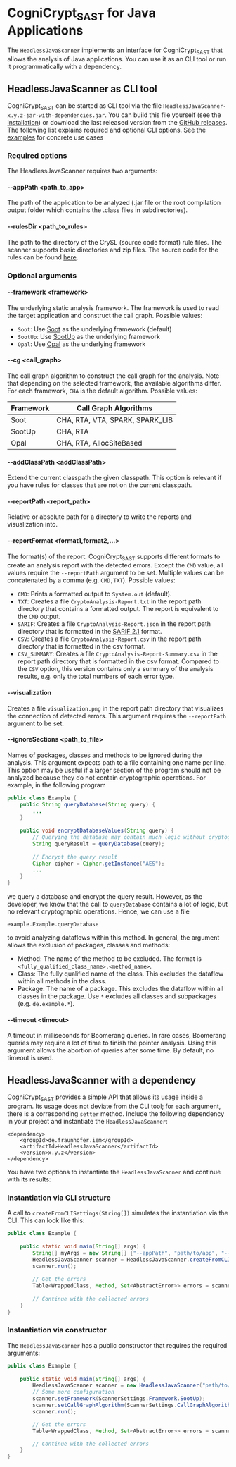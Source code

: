 # CogniCrypt<sub>SAST</sub> for Java Applications

The `HeadlessJavaScanner` implements an interface for CogniCrypt<sub>SAST</sub> that allows the analysis of Java applications. You can use it as an CLI tool or run it programmatically with a dependency.

## HeadlessJavaScanner as CLI tool
CogniCrypt<sub>SAST</sub> can be started as CLI tool via the file `HeadlessJavaScanner-x.y.z-jar-with-dependencies.jar`. You can build this file yourself (see the [installation](installation.md)) or download the last released version from the [GitHub releases](https://github.com/CROSSINGTUD/CryptoAnalysis/releases). The following list explains required and optional CLI options. See the [examples](examples.md) for concrete use cases

### Required options
The HeadlessJavaScanner requires two arguments:
#### --appPath \<path_to_app\>
The path of the application to be analyzed (.jar file or the root compilation output folder which contains the .class files in subdirectories).

#### --rulesDir \<path_to_rules\>
The path to the directory of the CrySL (source code format) rule files. The scanner supports basic directories and zip files. The source code for the rules can be found [here](https://github.com/CROSSINGTUD/Crypto-API-Rules).

### Optional arguments
#### --framework \<framework\>
The underlying static analysis framework. The framework is used to read the target application and construct the call graph. Possible values:
- `Soot`: Use [Soot](https://github.com/soot-oss/soot) as the underlying framework (default)
- `SootUp`: Use [SootUp](https://github.com/soot-oss/SootUp) as the underlying framework
- `Opal`: Use [Opal](https://github.com/opalj/opal) as the underlying framework

#### --cg \<call_graph\>
The call graph algorithm to construct the call graph for the analysis. Note that depending on the selected framework, the available algorithms differ. For each framework, `CHA` is the default algorithm. Possible values:

| Framework | Call Graph Algorithms           |
|-----------|---------------------------------|
| Soot      | CHA, RTA, VTA, SPARK, SPARK_LIB |
| SootUp    | CHA, RTA                        |
| Opal      | CHA, RTA, AllocSiteBased        |

#### --addClassPath \<addClassPath\>
Extend the current classpath the given classpath. This option is relevant if you have rules for classes that are not on the current classpath.

#### --reportPath \<report_path\>
Relative or absolute path for a directory to write the reports and visualization into.

#### --reportFormat \<format1,format2,...\>
The format(s) of the report. CogniCrypt<sub>SAST</sub> supports different formats to create an analysis report with the detected errors. Except the `CMD` value, all values require the `--reportPath` argument to be set. Multiple values can be concatenated by a comma (e.g. `CMD,TXT`). Possible values:
- `CMD`: Prints a formatted output to `System.out` (default).
- `TXT`: Creates a file `CryptoAnalysis-Report.txt` in the report path directory that contains a formatted output. The report is equivalent to the `CMD` output.
- `SARIF`: Creates a file `CryptoAnalysis-Report.json` in the report path directory that is formatted in the [SARIF 2.1](https://docs.oasis-open.org/sarif/sarif/v2.1.0/sarif-v2.1.0.html) format.
- `CSV`: Creates a file `CryptoAnalysis-Report.csv` in the report path directory that is formatted in the csv format.
- `CSV_SUMMARY`: Creates a file `CryptoAnalysis-Report-Summary.csv` in the report path directory that is formatted in the csv format. Compared to the `CSV` option, this version contains only a summary of the analysis results, e.g. only the total numbers of each error type.

#### --visualization
Creates a file `visualization.png` in the report path directory that visualizes the connection of detected errors. This argument requires the `--reportPath` argument to be set.

#### --ignoreSections \<path_to_file\>
Names of packages, classes and methods to be ignored during the analysis. This argument expects path to a file containing one name per line. This option may be useful if a larger section of the program should not be analyzed because they do not contain cryptographic operations. For example, in the following program
```java
public class Example {
    public String queryDatabase(String query) {
        ...
    }
    
    public void encryptDatabaseValues(String query) {
        // Querying the database may contain much logic without cryptographic operations, so we should exclude it
        String queryResult = queryDatabase(query);
        
        // Encrypt the query result
        Cipher cipher = Cipher.getInstance("AES");
        ...
    }
}
```
we query a database and encrypt the query result. However, as the developer, we know that the call to `queryDatabase` contains a lot of logic, but no relevant cryptographic operations. Hence, we can use a file
```
example.Example.queryDatabase
```
to avoid analyzing dataflows within this method. In general, the argument allows the exclusion of packages, classes and methods:
- Method: The name of the method to be excluded. The format is `<fully_qualified_class_name>.<method_name>`.
- Class: The fully qualified name of the class. This excludes the dataflow within all methods in the class.
- Package: The name of a package. This excludes the dataflow within all classes in the package. Use `*` excludes all classes and subpackages (e.g. `de.example.*`).

#### --timeout \<timeout\>
A timeout in milliseconds for Boomerang queries. In rare cases, Boomerang queries may require a lot of time to finish the pointer analysis. Using this argument allows the abortion of queries after some time. By default, no timeout is used.

## HeadlessJavaScanner with a dependency
CogniCrypt<sub>SAST</sub> provides a simple API that allows its usage inside a program. Its usage does not deviate from the CLI tool; for each argument, there is a corresponding `setter` method. Include the following dependency in your project and instantiate the `HeadlessJavaScanner`:

```
<dependency>
    <groupId>de.fraunhofer.iem</groupId>
    <artifactId>HeadlessJavaScanner</artifactId>
    <version>x.y.z</version>
</dependency>
```

You have two options to instantiate the `HeadlessJavaScanner` and continue with its results:

### Instantiation via CLI structure
A call to `createFromCLISettings(String[])` simulates the instantiation via the CLI. This can look like this:
```java
public class Example {
    
    public static void main(String[] args) {
        String[] myArgs = new String[] {"--appPath", "path/to/app", "--rulesDir", "path/to/rules"};
        HeadlessJavaScanner scanner = HeadlessJavaScanner.createFromCLISettings(myArgs);
        scanner.run();
        
        // Get the errors
        Table<WrappedClass, Method, Set<AbstractError>> errors = scanner.getCollectedErrors();
        
        // Continue with the collected errors
    }
}

```

### Instantiation via constructor
The `HeadlessJavaScanner` has a public constructor that requires the required arguments:
```java
public class Example {
    
    public static void main(String[] args) {
        HeadlessJavaScanner scanner = new HeadlessJavaScanner("path/to/app", "path/to/rules");
        // Some more configuration
        scanner.setFramework(ScannerSettings.Framework.SootUp);
        scanner.setCallGraphAlgorithm(ScannerSettings.CallGraphAlgorithm.RTA);
        scanner.run();

        // Get the errors
        Table<WrappedClass, Method, Set<AbstractError>> errors = scanner.getCollectedErrors();

        // Continue with the collected errors
    }
}
```
